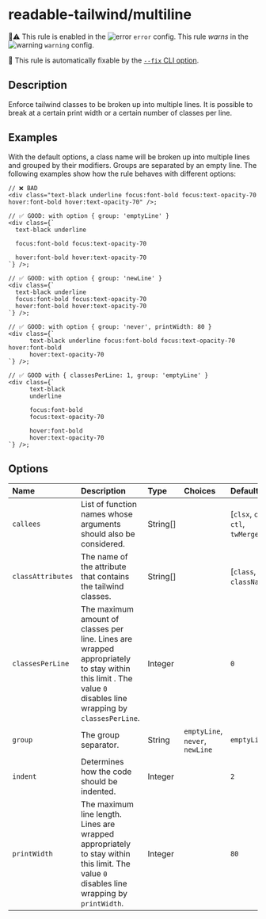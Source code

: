 # readable-tailwind/multiline

💼⚠️ This rule is enabled in the ![error](https://github.com/schoero/eslint-plugin-readable-tailwind/blob/main/assets/checkmark-error.svg) `error` config. This rule _warns_ in the ![warning](https://github.com/schoero/eslint-plugin-readable-tailwind/blob/main/assets/checkmark-warning.svg) `warning` config.

🔧 This rule is automatically fixable by the [`--fix` CLI option](https://eslint.org/docs/latest/user-guide/command-line-interface#--fix).

<!-- end auto-generated rule header -->

## Description

Enforce tailwind classes to be broken up into multiple lines. It is possible to break at a certain print width or a certain number of classes per line.

## Examples

With the default options, a class name will be broken up into multiple lines and grouped by their modifiers. Groups are separated by an empty line.
The following examples show how the rule behaves with different options:

```tsx
// ❌ BAD
<div class="text-black underline focus:font-bold focus:text-opacity-70 hover:font-bold hover:text-opacity-70" />;
```

```tsx
// ✅ GOOD: with option { group: 'emptyLine' }
<div class={`
  text-black underline

  focus:font-bold focus:text-opacity-70

  hover:font-bold hover:text-opacity-70
`} />;
```

```tsx
// ✅ GOOD: with option { group: 'newLine' }
<div class={`
  text-black underline
  focus:font-bold focus:text-opacity-70
  hover:font-bold hover:text-opacity-70
`} />;
```

```tsx
// ✅ GOOD: with option { group: 'never', printWidth: 80 }
<div class={`
      text-black underline focus:font-bold focus:text-opacity-70 hover:font-bold
      hover:text-opacity-70
`} />;
```

```tsx
// ✅ GOOD with { classesPerLine: 1, group: 'emptyLine' }
<div class={`
      text-black
      underline

      focus:font-bold
      focus:text-opacity-70

      hover:font-bold
      hover:text-opacity-70
`} />;
```

## Options

<!-- begin auto-generated rule options list -->

| Name              | Description                                                                                                                                                   | Type     | Choices                         | Default                           |
| :---------------- | :------------------------------------------------------------------------------------------------------------------------------------------------------------ | :------- | :------------------------------ | :-------------------------------- |
| `callees`         | List of function names whose arguments should also be considered.                                                                                             | String[] |                                 | [`clsx`, `cva`, `ctl`, `twMerge`] |
| `classAttributes` | The name of the attribute that contains the tailwind classes.                                                                                                 | String[] |                                 | [`class`, `className`]            |
| `classesPerLine`  | The maximum amount of classes per line. Lines are wrapped appropriately to stay within this limit . The value `0` disables line wrapping by `classesPerLine`. | Integer  |                                 | `0`                               |
| `group`           | The group separator.                                                                                                                                          | String   | `emptyLine`, `never`, `newLine` | `emptyLine`                       |
| `indent`          | Determines how the code should be indented.                                                                                                                   | Integer  |                                 | `2`                               |
| `printWidth`      | The maximum line length. Lines are wrapped appropriately to stay within this limit. The value `0` disables line wrapping by `printWidth`.                     | Integer  |                                 | `80`                              |

<!-- end auto-generated rule options list -->
